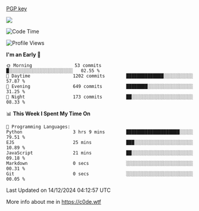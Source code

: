 [PGP key](https://c0de.wtf/urwq.asc)

<a href="https://wakatime.com"><img src="https://wakatime.com/share/@c0dezin/b7f18a7c-ab3a-40b8-8bc7-b1b7bf71f1d6.svg" /></a>

<!--START_SECTION:waka-->
![Code Time](http://img.shields.io/badge/Code%20Time-157%20hrs%2037%20mins-blue)

![Profile Views](http://img.shields.io/badge/Profile%20Views-0-blue)

**I'm an Early 🐤** 

```text
🌞 Morning                53 commits          █░░░░░░░░░░░░░░░░░░░░░░░░   02.55 % 
🌆 Daytime                1202 commits        ██████████████░░░░░░░░░░░   57.87 % 
🌃 Evening                649 commits         ████████░░░░░░░░░░░░░░░░░   31.25 % 
🌙 Night                  173 commits         ██░░░░░░░░░░░░░░░░░░░░░░░   08.33 % 
```


📊 **This Week I Spent My Time On** 

```text
💬 Programming Languages: 
Python                   3 hrs 9 mins        ████████████████████░░░░░   79.51 % 
EJS                      25 mins             ███░░░░░░░░░░░░░░░░░░░░░░   10.89 % 
JavaScript               21 mins             ██░░░░░░░░░░░░░░░░░░░░░░░   09.18 % 
Markdown                 0 secs              ░░░░░░░░░░░░░░░░░░░░░░░░░   00.31 % 
Git                      0 secs              ░░░░░░░░░░░░░░░░░░░░░░░░░   00.05 % 
```


 Last Updated on 14/12/2024 04:12:57 UTC
<!--END_SECTION:waka-->

More info about me in https://c0de.wtf

